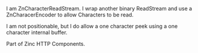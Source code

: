 I am ZnCharacterReadStream.
I wrap another binary ReadStream and use a ZnCharacerEncoder to allow Characters to be read.

I am not positionable, but I do allow a one character peek using a one character internal buffer.

Part of Zinc HTTP Components.
